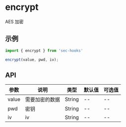 # encrypt

AES 加密

## 示例


```js
import { encrypt } from 'sec-hooks'

encrypt(value, pwd, iv);

```


## API
|参数|说明|类型|默认值|可选值|
|-|-|-|-|-|
|value|需要加密的数据	|String|--|--|
|pwd|密钥	|String|--|--|
|iv|iv	|String|--|--|